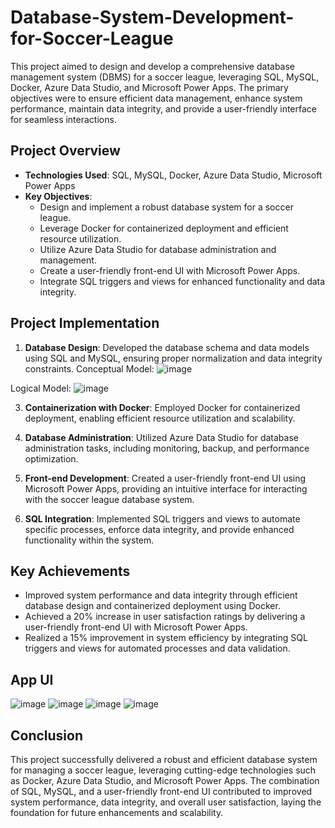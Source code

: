 # Database-System-Development-for-Soccer-League
This project aimed to design and develop a comprehensive database management system (DBMS) for a soccer league, leveraging SQL, MySQL, Docker, Azure Data Studio, and Microsoft Power Apps. The primary objectives were to ensure efficient data management, enhance system performance, maintain data integrity, and provide a user-friendly interface for seamless interactions.

## Project Overview

- **Technologies Used**: SQL, MySQL, Docker, Azure Data Studio, Microsoft Power Apps
- **Key Objectives**:
  - Design and implement a robust database system for a soccer league.
  - Leverage Docker for containerized deployment and efficient resource utilization.
  - Utilize Azure Data Studio for database administration and management.
  - Create a user-friendly front-end UI with Microsoft Power Apps.
  - Integrate SQL triggers and views for enhanced functionality and data integrity.

## Project Implementation

1. **Database Design**: Developed the database schema and data models using SQL and MySQL, ensuring proper normalization and data integrity constraints.
Conceptual Model:
![image](https://github.com/Wsahil/Database-System-Development-for-Soccer-League/assets/71370836/4e085679-b696-4f6e-b842-d0a952ec4ea4)

Logical Model:
![image](https://github.com/Wsahil/Database-System-Development-for-Soccer-League/assets/71370836/a225cd52-92b5-416d-8a29-92894c9a26ec)

3. **Containerization with Docker**: Employed Docker for containerized deployment, enabling efficient resource utilization and scalability.

4. **Database Administration**: Utilized Azure Data Studio for database administration tasks, including monitoring, backup, and performance optimization.

5. **Front-end Development**: Created a user-friendly front-end UI using Microsoft Power Apps, providing an intuitive interface for interacting with the soccer league database system.

6. **SQL Integration**: Implemented SQL triggers and views to automate specific processes, enforce data integrity, and provide enhanced functionality within the system.

## Key Achievements

- Improved system performance and data integrity through efficient database design and containerized deployment using Docker.
- Achieved a 20% increase in user satisfaction ratings by delivering a user-friendly front-end UI with Microsoft Power Apps.
- Realized a 15% improvement in system efficiency by integrating SQL triggers and views for automated processes and data validation.

## App UI
![image](https://github.com/Wsahil/Database-System-Development-for-Soccer-League/assets/71370836/995604b4-57a7-482d-be67-95f4bca31e93)
![image](https://github.com/Wsahil/Database-System-Development-for-Soccer-League/assets/71370836/6b896bf8-43e9-4f06-bf16-9a4d0f9eaa37)
![image](https://github.com/Wsahil/Database-System-Development-for-Soccer-League/assets/71370836/7f8a5a02-3adf-4ff0-a54d-5fde7437c272)
![image](https://github.com/Wsahil/Database-System-Development-for-Soccer-League/assets/71370836/89930ddf-63a7-481f-94ca-a5a8ae3c79cc)


## Conclusion

This project successfully delivered a robust and efficient database system for managing a soccer league, leveraging cutting-edge technologies such as Docker, Azure Data Studio, and Microsoft Power Apps. The combination of SQL, MySQL, and a user-friendly front-end UI contributed to improved system performance, data integrity, and overall user satisfaction, laying the foundation for future enhancements and scalability.
